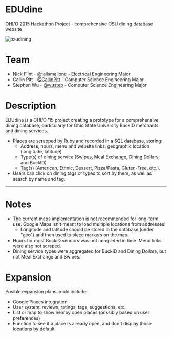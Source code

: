 # EDUdine

[OHI/O](http://hack.osu.edu/) 2015 Hackathon Project - comprehensive OSU dining database website

![osudining](http://wustep.me/assets/img/portfolio/osudining.png "osudining")

# Team
* Nick Flint - [@tallsmallone](http://github.com/tallsmallone/) - Electrical Engineering Major
* Cailin Pitt - [@CailinPitt](http://github.com/CailinPitt/) - Computer Science Engineering Major
* Stephen Wu - [@wustep](http://github.com/wustep/) - Computer Science Engineering Major


# Description
EDUdine is a OHI/O '15 project creating a prototype for a comprehensive dining database, particularly for Ohio State University BuckID merchants and dining services. 
* Places are scrapped by Ruby and recorded in a SQL database, storing:
  * Address, hours, menu and website links, geographic location (longitude, latitude) 
  * Type(s) of dining service (Swipes, Meal Exchange, Dining Dollars, and BuckID) 
  * Tag(s) (American, Ethnic, Dessert, Pizza/Pasta, Gluten-Free, etc.). 
* Users can click on dining tags or types to sort by them, as well as search by name and tag.

---

# Notes
* The current maps implementation is not recommended for long-term use. Google Maps isn't meant to load multiple locations from addresses! 
  * Longitude and latitude should be stored in the database (under "geo") and then used to place markers on the map.
* Hours for most BuckID vendors was not completed in time. Menu links were also not scraped. 
* Dining service types were aggregated for BuckID and Dining Dollars, but not Meal Exchange and Swipes. 

# Expansion
Posible expansion plans could include:
* Google Places integration
* User system: reviews, ratings, tags, suggestions, etc. 
* List or map to show nearby open places (possibly based on user preferences)
* Function to see if a place is already open, and don't display those locations by default
